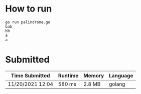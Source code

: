# How to run

```
go run palindrome.go
bab
bb
a
a
```

# Submitted

Time Submitted | Runtime | Memory | Language
-------------- | ------ | ------- | ------ |
11/20/2021 12:04| 580 ms | 2.8 MB | golang
